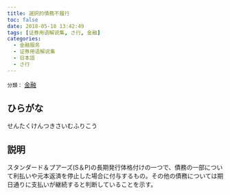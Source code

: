 ```yaml
---
title: 選択的債務不履行
toc: false
date: 2018-05-18 13:42:49
tags: [证券用语解说集, さ行, 金融]
categories:
  - 金融服务
  - 证券用语解说集
  - 日本語
  - さ行
---
```


`分類：` [金融](/tags/金融/)

## ひらがな

せんたくけんつきさいむふりこう

## 説明

スタンダード＆プアーズ(S＆P)の長期発行体格付けの一つで、債務の一部について利払いや元本返済を停止した場合に付与するもの。その他の債務については期日通りに支払いが継続すると判断していることを示す。
